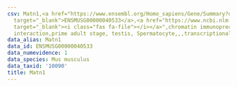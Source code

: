 ```yaml
---
csv: Matn1,<a href="https://www.ensembl.org/Homo_sapiens/Gene/Summary?db=core;g=ENSMUSG00000040533"
  target="_blank">ENSMUSG00000040533</a>,<a href="https://www.ncbi.nlm.nih.gov/pubmed/25450459"
  target="_blank"><i class="fas fa-file"></i></a>",chromatin immunoprecipitation assay,direct
  interaction,prime adult stage, testis, Spermatocyte,,,transcriptional regulation,
data_alias: Matn1
data_id: ENSMUSG00000040533
data_numevidence: 1
data_species: Mus musculus
data_taxid: '10090'
title: Matn1
---
```

